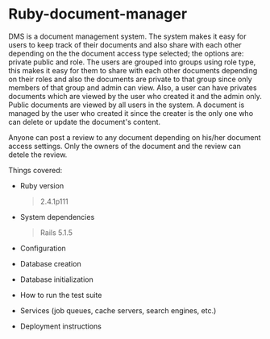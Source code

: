 # Ruby-document-manager
 DMS is a document management system. The system makes it easy for users to keep track of their documents and also share with each other depending on the the document access type selected; the options are: private public and role. The users are grouped into groups using role type, this makes it easy for them to share with each other documents depending on their roles and also the documents are private to that group since only members of that group and admin can view. Also, a user can have privates documents which are viewed by the user who created it and the admin only. Public documents are viewed by all users in the system. A document is managed by the user who created it since the creater is the only one who can delete or update the document's content.

 Anyone can post a review to any document depending on his/her document access settings. Only the owners of the document and the review can detele the review.

Things covered:

* Ruby version
  > 2.4.1p111

* System dependencies
  > Rails 5.1.5

* Configuration

* Database creation

* Database initialization

* How to run the test suite

* Services (job queues, cache servers, search engines, etc.)

* Deployment instructions
